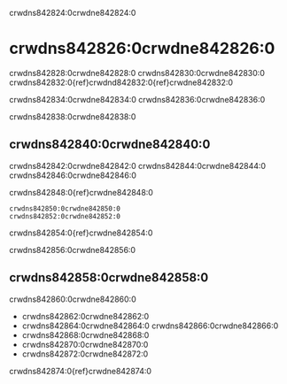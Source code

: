 crwdns842824:0crwdne842824:0
# crwdns842826:0crwdne842826:0

crwdns842828:0crwdne842828:0 crwdns842830:0crwdne842830:0 crwdns842832:0{ref}crwdnd842832:0{ref}crwdne842832:0

crwdns842834:0crwdne842834:0 crwdns842836:0crwdne842836:0

crwdns842838:0crwdne842838:0
## crwdns842840:0crwdne842840:0

crwdns842842:0crwdne842842:0 crwdns842844:0crwdne842844:0 crwdns842846:0crwdne842846:0

crwdns842848:0{ref}crwdne842848:0

```{note}
crwdns842850:0crwdne842850:0
crwdns842852:0crwdne842852:0
```

crwdns842854:0{ref}crwdne842854:0

crwdns842856:0crwdne842856:0
## crwdns842858:0crwdne842858:0

crwdns842860:0crwdne842860:0
- crwdns842862:0crwdne842862:0
- crwdns842864:0crwdne842864:0 crwdns842866:0crwdne842866:0
- crwdns842868:0crwdne842868:0
- crwdns842870:0crwdne842870:0
- crwdns842872:0crwdne842872:0

crwdns842874:0{ref}crwdne842874:0
